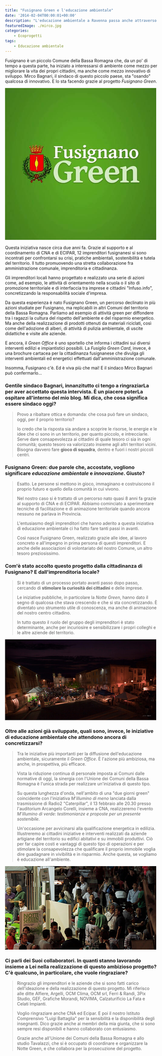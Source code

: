 ```yaml
---
title: "Fusignano Green e l'educazione ambientale"
date: '2014-02-04T00:00:01+00:00'
description: "L'educazione ambientale a Ravenna passa anche attraverso eventi specifici. Un esempio è Fusignano Green, l'iniziativa di un piccolo paese del territorio romagnolo."
featuredImage: ./mirco.jpg
categories:
    - Ecoprogetti
tags:
    - Educazione ambientale
---
```


Fusignano è un piccolo Comune della Bassa Romagna che, da un po' di tempo a questa parte, ha iniziato a interessarsi di ambiente come mezzo per migliorare la vita dei propri cittadini, ma anche come mezzo innovativo di sviluppo.
Mirco Bagnari, il sindaco di questo piccolo paese, sta "osando" qualcosa di innovativo. E lo sta facendo grazie al progetto _Fusignano Green_.

![Fusignano Green](./fusignano-green.jpg)

Questa iniziativa nasce circa due anni fa. Grazie al supporto e al coordinamento di CNA e di ECIPAR, 12 imprenditori fusignanesi si sono incontrati per confrontarsi su crisi, pratiche ambientali, sostenibilità e tutela del territorio. Il tutto promuovendo una stretta collaborazione fra amministrazione comunale, imprenditoria e cittadinanza.

Gli imprenditori locali hanno progettato e realizzato una serie di azioni come, ad esempio, le attività di orientamento nella scuola o il sito di promozione territoriale e di interfaccia tra imprese e cittadini "Infuso.info", concretizzando la responsabilità sociale d'impresa.

Da questa esperienza è nato Fusignano Green, un percorso declinato in più azioni studiate per Fusignano, ma replicabili in altri Comuni del territorio della Bassa Romagna.
Parliamo ad esempio di attività green per diffondere tra i ragazzi la cultura del rispetto dell'ambiente e del risparmio energetico. Ma anche della realizzazione di prodotti ottenuti da materiali riciclati, così come dell'adozione di alberi, di attività di pulizia ambientale, di uscite didattiche e visite alle aziende.

E ancora, il _Green Office_ è uno sportello che informa i cittadini sui diversi interventi edilizi e impiantistici possibili. La _Fusiglio Green Card_, invece, è una brochure cartacea per la cittadinanza fusignanese che divulga gli interventi ambientali ed energetici effettuati dall'amministrazione comunale.

Insomma, Fusignano c'è. Ed è viva più che mai! E il sindaco Mirco Bagnari può confermarlo...

### Gentile sindaco Bagnari, innanzitutto ci tengo a ringraziarLa per aver accettato questa intervista. È un piacere poterLa ospitare all'interno del mio blog. Mi dica, che cosa significa essere sindaco oggi?

> Provo a ribaltare ottica e domanda: che cosa può fare un sindaco, oggi, per il proprio territorio?
>
> Io credo che la risposta sia andare a scoprire le risorse, le energie e le idee che ci sono in un territorio, per quanto piccolo, e intrecciarle. Serve dare consapevolezza ai cittadini di quale tesoro ci sia in ogni comunità; questo tesoro va valorizzato insieme agli altri territori vicini. Bisogna davvero fare **gioco di squadra**, dentro e fuori i nostri piccoli centri.

### Fusignano Green: due parole che, accostate, vogliono significare _educazione ambientale_ e _innovazione_. Giusto?

> Esatto. Le persone si mettono in gioco, immaginano e costruiscono il proprio futuro e quello della comunità in cui vivono.
>
> Nel nostro caso si è trattato di un percorso nato quasi 8 anni fa grazie al supporto di CNA e di ECIPAR. Abbiamo cominciato a sperimentare tecniche di facilitazione e di animazione territoriale quando ancora nessuno ne parlava in Provincia.
>
> L'entusiasmo degli imprenditori che hanno aderito a questa iniziativa di educazione ambientale ci ha fatto fare tanti passi in avanti.
>
> Così nasce Fusignano Green, realizzato grazie alle idee, al lavoro concreto e all'impegno in prima persona di questi imprenditori. E anche delle associazioni di volontariato del nostro Comune, un altro tesoro preziosissimo.

### Com'è stato accolto questo progetto dalla cittadinanza di Fusignano? E dall'imprenditoria locale?

> Si è trattato di un processo portato avanti passo dopo passo, cercando di **stimolare la curiosità dei cittadini** e delle imprese.
>
> Le iniziative pubbliche, in particolare la _Notte Green_, hanno dato il segno di qualcosa che stava crescendo e che si sta concretizzando. È diventato uno strumento utile di conoscenza, ma anche di animazione del nostro centro cittadino.
>
> In tutto questo il ruolo del gruppo degli imprenditori è stato determinante, anche per incuriosire e sensibilizzare i propri colleghi e le altre aziende del territorio.

![La Notte Green a Fusignano - Ravenna (Ph. 3PIX Studio)](./notte-green-1.jpg)

### Oltre alle azioni già sviluppate, quali sono, invece, le iniziative di educazione ambientale che attendono ancora di concretizzarsi?

> Tra le iniziative più importanti per la diffusione dell'educazione ambientale, sicuramente il _Green Office_. È l'azione più ambiziosa, ma anche, in prospettiva, più efficace.
>
> Vista la riduzione continua di personale imposta ai Comuni dalle normative di oggi, la sinergia con l'Unione dei Comuni della Bassa Romagna è l'unica strada per realizzare un'iniziativa di questo tipo.
>
> Su questa lunghezza d'onda, nell'ambito di una "due giorni green" coincidente con l'iniziativa _M'illumino di meno_ lanciata dalla trasmissione di Radio2 "Caterpillar", il 13 febbraio alle 20.30 presso l'auditorium Arcangelo Corelli, insieme a CNA, realizzeremo l'evento _M'illumino di verde: testimonianze e proposte per un presente sostenibile_.
>
> Un'occasione per avvicinarsi alla qualificazione energetica in edilizia. Illustreremo ai cittadini iniziative e interventi realizzati da aziende artigiane del territorio su edifici abitativi e su immobili produttivi. Ciò per far capire costi e vantaggi di questo tipo di operazioni e per stimolare la consapevolezza che qualificare il proprio immobile voglia dire guadagnare in vivibilità e in risparmio. Anche questa, se vogliamo è educazione all'ambiente.

![La Notte Green a Fusignano - Ravenna (Ph. 3PIX Studio)](./notte-green-2.jpg)

### Ci parli dei Suoi collaboratori. In quanti stanno lavorando insieme a Lei nella realizzazione di questo ambizioso progetto? C'è qualcuno, in particolare, che vuole ringraziare?

> Ringrazio gli imprenditori e le aziende che si sono fatti carico dell'ideazione e della realizzazione di questo progetto. Mi riferisco alle ditte Alfiere, Argelli, OCM Clima, OCM srl, Ferri & Randi, 3Pix Studio, GEF, Grafiche Morandi, NOVIMA, Calzaturificio La Fata e Celati Impianti.
>
> Voglio ringraziare anche CNA ed Ecipar. E poi il nostro Istituto Comprensivo "Luigi Battaglia" per la sensibilità e la disponibilità degli insegnanti. Dico grazie anche ai membri della mia giunta, che si sono sempre resi disponibili e hanno collaborato con entusiasmo.
>
> Grazie anche all'Unione dei Comuni della Bassa Romagna e allo studio Tavalazzi, che si è occupato di coordinare e organizzare la Notte Green, e che collabora per la prosecuzione del progetto.
